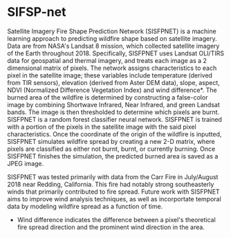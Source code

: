 # SIFSP-net
Satellite Imagery Fire Shape Prediction Network (SISFPNET) is a machine learning approach to 
predicting wildfire shape based on satellite imagery. Data are from NASA's Landsat 8 mission, 
which collected satellite imagery of the Earth throughout 2018. Specifically, SISFPNET uses
Landsat OLI/TIRS data for geospatial and thermal imagery, and treats each image as a 2 dimensional matrix of pixels. The network assigns characteristics
to each pixel in the satellite image; these variables include temperature (derived from TIR sensors), 
elevation (derived from Aster DEM data), slope, aspect, NDVI (Normalized Difference Vegetation Index) and wind difference*. 
The burned area of the wildfire is determined by constructing a false-color image by combining Shortwave Infrared, Near Infrared,
and green Landsat bands. The image is then thresholded to determine which pixels are burnt. SISFPNET is a random forest classifier neural network. SISFPNET is trained with a portion of
the pixels in the satellite image with the said pixel characteristics. Once the coordinate of the origin of the wildfire is inputted, 
SISFPNET simulates wildfire spread by creating a new 2-D matrix, where pixels are classified as either not burnt, burnt, or currently burning. Once SISFPNET
finishes the simulation, the predicted burned area is saved as a JPEG image. 

SISFPNET was tested primarily with data from the Carr Fire in July/August 2018 near Redding, California. This fire had notably strong southeasterly 
winds that primarily contributed to fire spread. Future work with SISFPNET aims to improve wind analysis techniques, as well as incorportate temporal data by
modeling wildfire spread as a function of time.


* Wind difference indicates the difference between a pixel's theoretical fire spread direction and the prominent wind direction in the area. 


